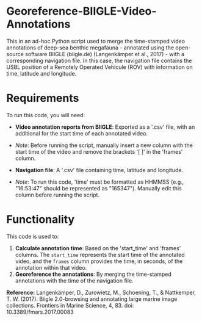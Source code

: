 # Georeference-BIIGLE-Video-Annotations

This in an ad-hoc Python script used to merge the time-stamped video annotations of deep-sea benthic megafauna - annotated using the open-source software BIIGLE (biigle.de) (Langenkämper et al., 2017) - with a corresponding navigation file. In this case, the navigation file contains the USBL position of a Remotely Operated Vehicule (ROV) with information on time, latitude and longitude.

# Requirements 

To run this code, you will need:

- **Video annotation reports from BIIGLE**: Exported as a '.csv' file, with an additional for the start time of each annotated video.
- *Note*: Before running the script, manually insert a new column with the start time of the video and remove the brackets '[ ]' in the 'frames' column.

- **Navigation file**: A '.csv' file containing time, latitude and longitude.
- *Note*: To run this code, 'time' must be formatted as HHMMSS (e.g., "16:53:47" should be represented as "165347"). Manually edit this column before running the script.

# Functionality 

This code is used to:
1. **Calculate annotation time**: Based on the 'start_time' and 'frames' columns. The `start_time` represents the start time of the annotated video, and the `frames` column provides the time, in seconds, of the annotation within that video.
2. **Georeference the annotations**: By merging the time-stamped annotations with the time of the navigation file. 

**Reference:**
Langenkämper, D., Zurowietz, M., Schoening, T., & Nattkemper, T. W. (2017). Biigle 2.0-browsing and annotating large marine image collections. Frontiers in Marine Science, 4, 83. doi: 10.3389/fmars.2017.00083
